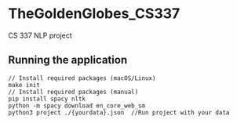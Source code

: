 # TheGoldenGlobes_CS337
CS 337 NLP project


## Running the application
```
// Install required packages (macOS/Linux)
make init 
// Install required packages (manual)      		           
pip install spacy nltk
python -m spacy download en_core_web_sm
python3 project ./{yourdata}.json  //Run project with your data
```

